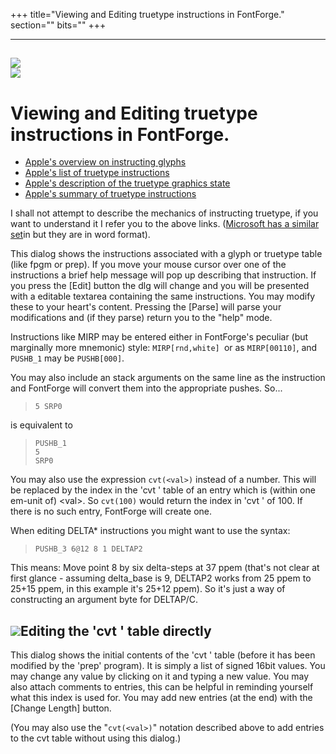 +++
title="Viewing and Editing truetype instructions in FontForge."
section=""
bits=""
+++


  --------------------------
  ![](img/ttfinstrs-view.png)\
   ![](img/ttfinstrs-edit.png)
  --------------------------

Viewing and Editing truetype instructions in FontForge.
=======================================================

-   [Apple's overview on instructing
    glyphs](http://developer.apple.com/fonts/TTRefMan/RM03/Chap3.html)
-   [Apple's list of truetype
    instructions](http://developer.apple.com/fonts/TTRefMan/RM05/Chap5.html)
-   [Apple's description of the truetype graphics
    state](http://developer.apple.com/fonts/TTRefMan/RM04/Chap4.html)
-   [Apple's summary of truetype
    instructions](http://developer.apple.com/fonts/TTRefMan/RM07/appendixA.html)

I shall not attempt to describe the mechanics of instructing truetype,
if you want to understand it I refer you to the above links. ([Microsoft
has a similar
set](http://www.microsoft.com/typography/OTSPEC/ttinst.htm)in but they
are in word format).

This dialog shows the instructions associated with a glyph or truetype
table (like fpgm or prep). If you move your mouse cursor over one of the
instructions a brief help message will pop up describing that
instruction. If you press the [Edit] button the dlg will change and you
will be presented with a editable textarea containing the same
instructions. You may modify these to your heart's content. Pressing the
[Parse] will parse your modifications and (if they parse) return you to
the "help" mode.

Instructions like MIRP may be entered either in FontForge's peculiar
(but marginally more mnemonic) style: `MIRP[rnd,white] `or as
`MIRP[00110]`, and `PUSHB_1` may be `PUSHB[000]`.

You may also include an stack arguments on the same line as the
instruction and FontForge will convert them into the appropriate pushes.
So...

>     5 SRP0

is equivalent to

>     PUSHB_1
>     5
>     SRP0

You may also use the expression `cvt(<val>)` instead of a number. This
will be replaced by the index in the 'cvt ' table of an entry which is
(within one em-unit of) \<val\>. So `cvt(100)` would return the index in
'cvt ' of 100. If there is no such entry, FontForge will create one.

When editing DELTA\* instructions you might want to use the syntax:

>     PUSHB_3 6@12 8 1 DELTAP2

This means: Move point 8 by six delta-steps at 37 ppem (that's not clear
at first glance - assuming delta\_base is 9, DELTAP2 works from 25 ppem
to 25+15 ppem, in this example it's 25+12 ppem). So it's just a way of
constructing an argument byte for DELTAP/C.

![](img/editcvt.png)Editing the 'cvt ' table directly
-------------------------------------------------

This dialog shows the initial contents of the 'cvt ' table (before it
has been modified by the 'prep' program). It is simply a list of signed
16bit values. You may change any value by clicking on it and typing a
new value. You may also attach comments to entries, this can be helpful
in reminding yourself what this index is used for. You may add new
entries (at the end) with the [Change Length] button.

(You may also use the "`cvt(<val>)`" notation described above to add
entries to the cvt table without using this dialog.)
